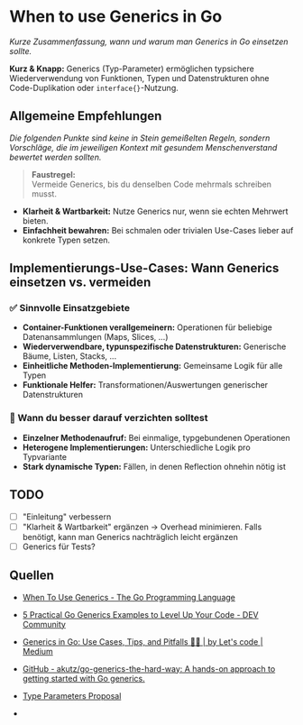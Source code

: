 # When to use Generics in Go
_Kurze Zusammenfassung, wann und warum man Generics in Go einsetzen sollte._

**Kurz & Knapp:** Generics (Typ-Parameter) ermöglichen typsichere Wiederverwendung von Funktionen, Typen und Datenstrukturen ohne Code-Duplikation oder `interface{}`-Nutzung.

## Allgemeine Empfehlungen

_Die folgenden Punkte sind keine in Stein gemeißelten Regeln, sondern Vorschläge, die im jeweiligen Kontext mit gesundem Menschenverstand bewertet werden sollten._

> **Faustregel:**  
> Vermeide Generics, bis du denselben Code mehrmals schreiben musst.  

- **Klarheit & Wartbarkeit:** Nutze Generics nur, wenn sie echten Mehrwert bieten.
- **Einfachheit bewahren:** Bei schmalen oder trivialen Use-Cases lieber auf konkrete Typen setzen.  

## Implementierungs-Use-Cases: Wann Generics einsetzen vs. vermeiden

### ✅ Sinnvolle Einsatzgebiete
- **Container-Funktionen verallgemeinern:** Operationen für beliebige Datenansammlungen (Maps, Slices, ...)
- **Wiederverwendbare, typunspezifische Datenstrukturen:** Generische Bäume, Listen, Stacks, ...
- **Einheitliche Methoden-Implementierung:** Gemeinsame Logik für alle Typen 
- **Funktionale Helfer:** Transformationen/Auswertungen generischer Datenstrukturen

### 🚫 Wann du besser darauf verzichten solltest
- **Einzelner Methodenaufruf:** Bei einmalige, typgebundenen Operationen
- **Heterogene Implementierungen:** Unterschiedliche Logik pro Typvariante
- **Stark dynamische Typen:** Fällen, in denen Reflection ohnehin nötig ist

## TODO

 - [ ] "Einleitung" verbessern
 - [ ] "Klarheit & Wartbarkeit" ergänzen -> Overhead minimieren. Falls benötigt, kann man Generics nachträglich leicht ergänzen
 - [ ] Generics für Tests?

## Quellen
- [When To Use Generics - The Go Programming Language](https://go.dev/blog/when-generics)
- [5 Practical Go Generics Examples to Level Up Your Code - DEV Community](https://dev.to/shrsv/5-practical-go-generics-examples-to-level-up-your-code-3m96#:~:text=Go%20generics,%20introduced%20in%20Go%201.18,%20let%20you,cases%20that%20show%20their%20power%20in%20real-world%20scenarios.)
- [Generics in Go: Use Cases, Tips, and Pitfalls 🧰🐹 | by Let's code | Medium](https://medium.com/@letsCodeDevelopers/generics-in-go-use-cases-tips-and-pitfalls-e25ec564c9a5)
- [GitHub - akutz/go-generics-the-hard-way: A hands-on approach to getting started with Go generics.](https://github.com/akutz/go-generics-the-hard-way)
- [Type Parameters Proposal](https://go.googlesource.com/proposal/+/refs/heads/master/design/43651-type-parameters.md)

- <!-- https://stackedit.io/app# -->